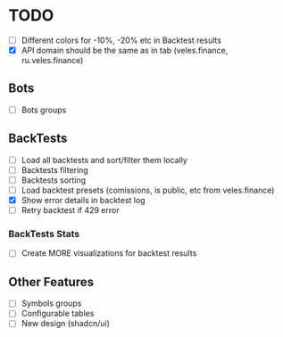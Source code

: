 # TODO

- [ ] Different colors for -10%, -20% etc in Backtest results
- [x] API domain should be the same as in tab (veles.finance, ru.veles.finance)

## Bots

- [ ] Bots groups

## BackTests

- [ ] Load all backtests and sort/filter them locally
- [ ] Backtests filtering
- [ ] Backtests sorting
- [ ] Load backtest presets (comissions, is public, etc from veles.finance)
- [x] Show error details in backtest log
- [ ] Retry backtest if 429 error

### BackTests Stats

- [ ] Create MORE visualizations for backtest results

## Other Features

- [ ] Symbols groups
- [ ] Configurable tables
- [ ] New design (shadcn/ui)
